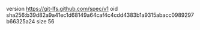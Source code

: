 version https://git-lfs.github.com/spec/v1
oid sha256:b39d82a9a41ec1d68149a64caf4c4cdd4383b1a9315abacc0989297b66325a24
size 56
